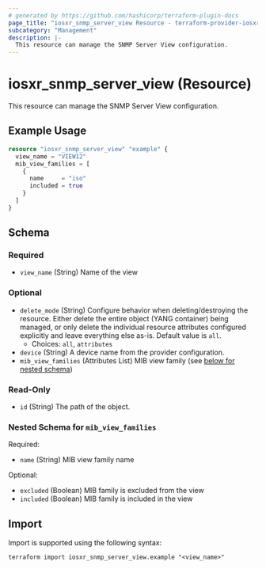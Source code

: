 ```yaml
---
# generated by https://github.com/hashicorp/terraform-plugin-docs
page_title: "iosxr_snmp_server_view Resource - terraform-provider-iosxr"
subcategory: "Management"
description: |-
  This resource can manage the SNMP Server View configuration.
---
```


# iosxr_snmp_server_view (Resource)

This resource can manage the SNMP Server View configuration.

## Example Usage

```terraform
resource "iosxr_snmp_server_view" "example" {
  view_name = "VIEW12"
  mib_view_families = [
    {
      name     = "iso"
      included = true
    }
  ]
}
```

<!-- schema generated by tfplugindocs -->
## Schema

### Required

- `view_name` (String) Name of the view

### Optional

- `delete_mode` (String) Configure behavior when deleting/destroying the resource. Either delete the entire object (YANG container) being managed, or only delete the individual resource attributes configured explicitly and leave everything else as-is. Default value is `all`.
  - Choices: `all`, `attributes`
- `device` (String) A device name from the provider configuration.
- `mib_view_families` (Attributes List) MIB view family (see [below for nested schema](#nestedatt--mib_view_families))

### Read-Only

- `id` (String) The path of the object.

<a id="nestedatt--mib_view_families"></a>
### Nested Schema for `mib_view_families`

Required:

- `name` (String) MIB view family name

Optional:

- `excluded` (Boolean) MIB family is excluded from the view
- `included` (Boolean) MIB family is included in the view

## Import

Import is supported using the following syntax:

```shell
terraform import iosxr_snmp_server_view.example "<view_name>"
```
